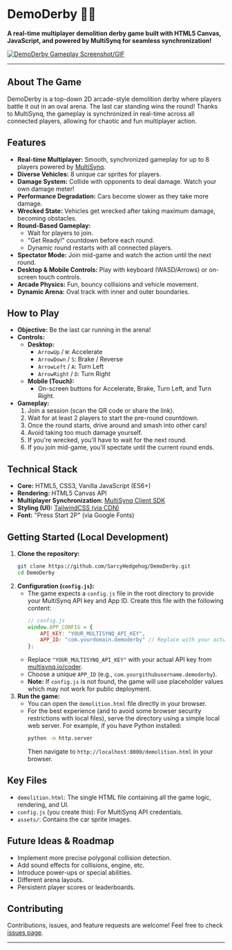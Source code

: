 # DemoDerby 🚗💥

**A real-time multiplayer demolition derby game built with HTML5 Canvas, JavaScript, and powered by MultiSynq for seamless synchronization!**

[![DemoDerby Gameplay Screenshot/GIF](https://sarcyhedgehog.github.io/DemoDerby/screenshot.png)](https://sarcyhedgehog.github.io/DemoDerby/demolition.html)


---

## About The Game

DemoDerby is a top-down 2D arcade-style demolition derby where players battle it out in an oval arena. The last car standing wins the round! Thanks to MultiSynq, the gameplay is synchronized in real-time across all connected players, allowing for chaotic and fun multiplayer action.

## Features

*   **Real-time Multiplayer:** Smooth, synchronized gameplay for up to 8 players powered by [MultiSynq](https://multisynq.io/).
*   **Diverse Vehicles:** 8 unique car sprites for players.
*   **Damage System:** Collide with opponents to deal damage. Watch your own damage meter!
*   **Performance Degradation:** Cars become slower as they take more damage.
*   **Wrecked State:** Vehicles get wrecked after taking maximum damage, becoming obstacles.
*   **Round-Based Gameplay:**
    *   Wait for players to join.
    *   "Get Ready!" countdown before each round.
    *   Dynamic round restarts with all connected players.
*   **Spectator Mode:** Join mid-game and watch the action until the next round.
*   **Desktop & Mobile Controls:** Play with keyboard (WASD/Arrows) or on-screen touch controls.
*   **Arcade Physics:** Fun, bouncy collisions and vehicle movement.
*   **Dynamic Arena:** Oval track with inner and outer boundaries.

## How to Play

*   **Objective:** Be the last car running in the arena!
*   **Controls:**
    *   **Desktop:**
        *   `ArrowUp` / `W`: Accelerate
        *   `ArrowDown` / `S`: Brake / Reverse
        *   `ArrowLeft` / `A`: Turn Left
        *   `ArrowRight` / `D`: Turn Right
    *   **Mobile (Touch):**
        *   On-screen buttons for Accelerate, Brake, Turn Left, and Turn Right.
*   **Gameplay:**
    1.  Join a session (scan the QR code or share the link).
    2.  Wait for at least 2 players to start the pre-round countdown.
    3.  Once the round starts, drive around and smash into other cars!
    4.  Avoid taking too much damage yourself.
    5.  If you're wrecked, you'll have to wait for the next round.
    6.  If you join mid-game, you'll spectate until the current round ends.

## Technical Stack

*   **Core:** HTML5, CSS3, Vanilla JavaScript (ES6+)
*   **Rendering:** HTML5 Canvas API
*   **Multiplayer Synchronization:** [MultiSynq Client SDK](https://multisynq.io/docs/client/)
*   **Styling (UI):** [TailwindCSS (via CDN)](https://tailwindcss.com/)
*   **Font:** "Press Start 2P" (via Google Fonts)

## Getting Started (Local Development)

1.  **Clone the repository:**
    ```bash
    git clone https://github.com/SarcyHedgehog/DemoDerby.git
    cd DemoDerby
    ```
2.  **Configuration (`config.js`):**
    *   The game expects a `config.js` file in the root directory to provide your MultiSynq API key and App ID. Create this file with the following content:
        ```javascript
        // config.js
        window.APP_CONFIG = {
            API_KEY: "YOUR_MULTISYNQ_API_KEY",
            APP_ID: "com.yourdomain.demoderby" // Replace with your actual App ID
        };
        ```
    *   Replace `"YOUR_MULTISYNQ_API_KEY"` with your actual API key from [multisynq.io/coder](https://multisynq.io/coder).
    *   Choose a unique `APP_ID` (e.g., `com.yourgithubusername.demoderby`).
    *   **Note:** If `config.js` is not found, the game will use placeholder values which may not work for public deployment.
3.  **Run the game:**
    *   You can open the `demolition.html` file directly in your browser.
    *   For the best experience (and to avoid some browser security restrictions with local files), serve the directory using a simple local web server. For example, if you have Python installed:
        ```bash
        python -m http.server
        ```
        Then navigate to `http://localhost:8000/demolition.html` in your browser.

## Key Files

*   `demolition.html`: The single HTML file containing all the game logic, rendering, and UI.
*   `config.js` (you create this): For MultiSynq API credentials.
*   `assets/`: Contains the car sprite images.

## Future Ideas & Roadmap

*   Implement more precise polygonal collision detection.
*   Add sound effects for collisions, engine, etc.
*   Introduce power-ups or special abilities.
*   Different arena layouts.
*   Persistent player scores or leaderboards.

## Contributing

Contributions, issues, and feature requests are welcome! Feel free to check [issues page](https://github.com/SarcyHedgehog/DemoDerby/issues).


---